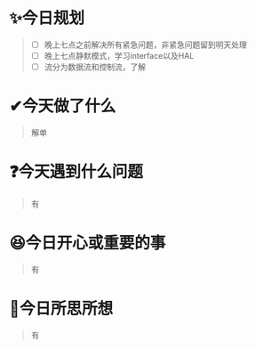 # ✨今日规划

> - [ ] 晚上七点之前解决所有紧急问题，非紧急问题留到明天处理
> - [ ] 晚上七点静默模式，学习interface以及HAL
> - [ ] 流分为数据流和控制流，了解

# ✔今天做了什么

> 解单

# ❓今天遇到什么问题

> 有

# 😆今日开心或重要的事

> 有

# 🤔今日所思所想

> 有
